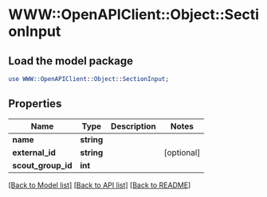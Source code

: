 # WWW::OpenAPIClient::Object::SectionInput

## Load the model package
```perl
use WWW::OpenAPIClient::Object::SectionInput;
```

## Properties
Name | Type | Description | Notes
------------ | ------------- | ------------- | -------------
**name** | **string** |  | 
**external_id** | **string** |  | [optional] 
**scout_group_id** | **int** |  | 

[[Back to Model list]](../README.md#documentation-for-models) [[Back to API list]](../README.md#documentation-for-api-endpoints) [[Back to README]](../README.md)


